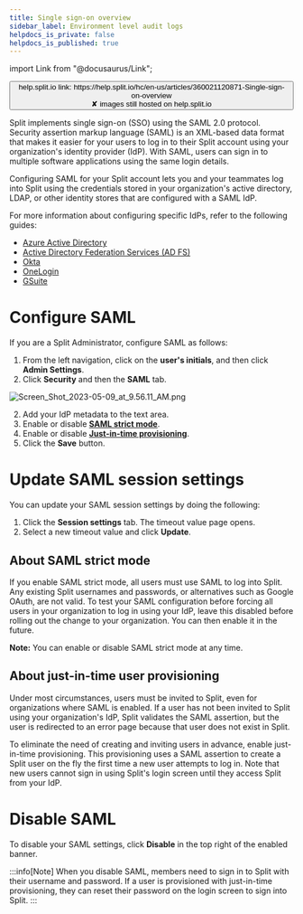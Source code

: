 ```yaml
---
title: Single sign-on overview
sidebar_label: Environment level audit logs
helpdocs_is_private: false
helpdocs_is_published: true
---
```


import Link from "@docusaurus/Link";

<p>
  <button style={{borderRadius:'8px', border:'1px', fontFamily:'Courier New', fontWeight:'800', textAlign:'left'}}> help.split.io link: https://help.split.io/hc/en-us/articles/360021120871-Single-sign-on-overview <br /> ✘ images still hosted on help.split.io </button>
</p>

Split implements single sign-on (SSO) using the SAML 2.0 protocol. Security assertion markup language (SAML) is an XML-based data format that makes it easier for your users to log in to their Split account using your organization's identity provider (IdP). With SAML, users can sign in to multiple software applications using the same login details. 

Configuring SAML for your Split account lets you and your teammates log into Split using the credentials stored in your organization's active directory, LDAP, or other identity stores that are configured with a SAML IdP.

For more information about configuring specific IdPs, refer to the following guides:

 * [Azure Active Directory](https://help.split.io/hc/en-us/articles/360021124931) 
 * [Active Directory Federation Services (AD FS)](https://help.split.io/hc/en-us/articles/360021127411) 
 * [Okta](https://splitsoftware.zendesk.com/hc/en-us/articles/360020924112) 
 * [OneLogin](https://help.split.io/hc/en-us/articles/360020924372)
 * [GSuite](https://help.split.io/hc/en-us/articles/360020881352) 

# Configure SAML

If you are a Split Administrator, configure SAML as follows:

1. From the left navigation, click on the **user's initials**, and then click **Admin Settings**.
2. Click **Security** and then the **SAML** tab.

  <p>
   <img src="https://help.split.io/hc/article_attachments/15617759444493" alt="Screen_Shot_2023-05-09_at_9.56.11_AM.png" />
  </p>

2. Add your IdP metadata to the text area.
3. Enable or disable [**SAML strict mode**](#saml-strict-mode).
4. Enable or disable [**Just-in-time provisioning**](#just-in-time-user-provisioning).
5. Click the **Save** button.

# Update SAML session settings

You can update your SAML session settings by doing the following:

1. Click the **Session settings** tab. The timeout value page opens.
2. Select a new timeout value and click **Update**.

## About SAML strict mode
 
If you enable SAML strict mode, all users must use SAML to log into Split. Any existing Split usernames and passwords, or alternatives such as Google OAuth, are not valid. To test your SAML configuration before forcing all users in your organization to log in using your IdP, leave this disabled before rolling out the change to your organization. You can then enable it in the future.

**Note:** You can enable or disable SAML strict mode at any time. 

## About just-in-time user provisioning

Under most circumstances, users must be invited to Split, even for organizations where SAML is enabled. If a user has not been invited to Split using your organization's IdP, Split validates the SAML assertion, but the user is redirected to an error page because that user does not exist in Split.

To eliminate the need of creating and inviting users in advance, enable just-in-time provisioning. This provisioning uses a SAML assertion to create a Split user on the fly the first time a new user attempts to log in. Note that new users cannot sign in using Split's login screen until they access Split from your IdP.

# Disable SAML
 
To disable your SAML settings, click **Disable** in the top right of the enabled banner.

:::info[Note]
When you disable SAML, members need to sign in to Split with their username and password. If a user is provisioned with just-in-time provisioning, they can reset their password on the login screen to sign into Split.
:::
